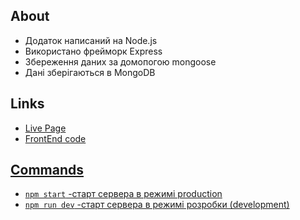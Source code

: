 
## About

<ul>
	<li>Додаток написаний на Node.js</li>
	<li>Використано фрейморк Express</li>
	<li>Збереження даних зa домопогою mongoose</li>
	<li>Дані зберігаються в MongoDB</li>
</ul>

## Links

<ul>
	<li><a href="">Live Page</li>
	<li><a href="">FrontEnd code</li>
<!-- 	<li><a href="https://task-manager-backend-0lj0.onrender.com/api-docs/">Backend Documentation</li> -->
</ul>



## Commands

<ul>
	<li><code>npm start</code> -старт сервера в режимі production</li>
	<li><code>npm run dev</code> -старт сервера в режимі розробки (development)</li>

</ul>

